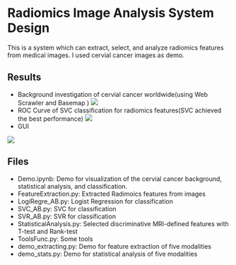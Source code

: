 # Radiomics Image Analysis System Design 

This is a system which can extract, select, and analyze radiomics features from medical images. I used cervial cancer images as demo.

## Results
- Background investigation of cervial cancer worldwide(using Web Scrawler and Basemap )
![](https://github.com/charlotte12l/RadiomicsImageAnalysisSystem/blob/master/fig/bkg.png)
- ROC Curve of SVC classification for radiomics features(SVC achieved the best performance)
![](https://github.com/charlotte12l/RadiomicsImageAnalysisSystem/blob/master/fig/rad1.png)
- GUI 

![](https://github.com/charlotte12l/RadiomicsImageAnalysisSystem/blob/master/fig/rad2.jpg)

## Files
- Demo.ipynb: Demo for visualization of the cervial cancer background, statistical analysis, and classification.
- FeatureExtraction.py: Extracted Radimoics features from images
- LogiRegre_AB.py: Logist Regression for classification
- SVC_AB.py: SVC for classification
- SVR_AB.py: SVR for classification
- StatisticalAnalysis.py: Selected discriminative MRI-defined features with T-test and Rank-test
- ToolsFunc.py: Some tools
- demo_extracting.py: Demo for feature extraction of five modalities
- demo_stats.py: Demo for statistical analysis of five modalities

